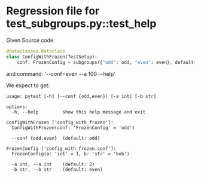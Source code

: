 # Regression file for test_subgroups.py::test_help

Given Source code:

```python
@dataclasses.dataclass
class ConfigWithFrozen(TestSetup):
    conf: FrozenConfig = subgroups({"odd": odd, "even": even}, default=odd)

```

and command: '--conf=even --a 100 --help'

We expect to get:

```console
usage: pytest [-h] [--conf {odd,even}] [-a int] [-b str]

options:
  -h, --help         show this help message and exit

ConfigWithFrozen ['config_with_frozen']:
  ConfigWithFrozen(conf: 'FrozenConfig' = 'odd')

  --conf {odd,even}  (default: odd)

FrozenConfig ['config_with_frozen.conf']:
  FrozenConfig(a: 'int' = 1, b: 'str' = 'bob')

  -a int, --a int    (default: 2)
  -b str, --b str    (default: even)

```
